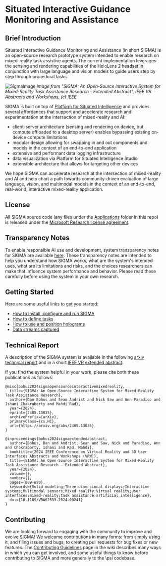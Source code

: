 # Situated Interactive Guidance Monitoring and Assistance

## Brief Introduction

Situated Interactive Guidance Monitoring and Assistance (in short SIGMA) is an open-source research prototype system intended to enable research on mixed-reality task assistive agents. The current implementation leverages the sensing and rendering capabilities of the HoloLens 2 headset in conjunction with large language and vision models to guide users step by step through procedural tasks.

![SigmaImage](SigmaImage.png)
*image from "SIGMA: An Open-Source Interactive System for Mixed-Reality Task Assistance Research - Extended Abstract", IEEE VR Abstracts and Workshops, (c) IEEE*

SIGMA is built on top of [Platform for Situated Intelligence](https://github.com/microsoft/psi) and provides several affordances that support and accelerate research and experimentation at the intersection of mixed-reality and AI:

* client-server architecture (sensing and rendering on device, but compute offloaded to a desktop server) enables bypassing existing on-device compute limitations
* modular design allowing for swapping in and out components and models in the context of an end-to-end application
* extensive and performant data logging infrastructure
* data visualization via Platform for Situated Intelligence Studio
* extensible architecture that allows for targeting other devices

We hope SIGMA can accelerate research at the intersection of mixed-reality and AI and help chart a path towards community-driven evaluation of large language, vision, and multimodal models in the context of an end-to-end, real-world, interactive mixed-reality application.

## License

All SIGMA source code (any files under the [Applications](https://github.com/microsoft/psi/tree/master/Applications) folder in this repo) is released under the [Microsoft Research license agreement](https://github.com/microsoft/psi/blob/master/LICENSE-APPLICATIONS.txt).

## Transparency Notes

To enable responsible AI use and development, system transparency notes for SIGMA are available [here](https://github.com/microsoft/psi/wiki/Sigma-Transparency-Note). These transparency notes are intended to help you understand how SIGMA works, what are the system's intended uses, what are its limitations and risks, and the choices researchers can make that influence system performance and behavior. Please read these carefully before using the system in your own research.

## Getting Started

Here are some useful links to get you started:

* [How to install, configure and run SIGMA](https://github.com/microsoft/psi/wiki/Sigma-How-to-Build)
* [How to define tasks](https://github.com/microsoft/psi/wiki/Sigma-How-to-Define-Tasks)
* [How to use and position holograms](https://github.com/microsoft/psi/wiki/Sigma-How-to-Place-Holograms)
* [Data streams captured](https://github.com/microsoft/psi/wiki/Sigma-Data-Streams)

## Technical Report

A description of the SIGMA system is available in the following [arxiv technical report](https://arxiv.org/abs/2405.13035) and in a short [IEEE VR extended abstract](https://ieeexplore.ieee.org/abstract/document/10536320).

If you find the system helpful in your work, please cite both these publications as follows:

```text
@misc{bohus2024sigmaopensourceinteractivemixedreality,
  title={SIGMA: An Open-Source Interactive System for Mixed-Reality Task Assistance Research}, 
  author={Dan Bohus and Sean Andrist and Nick Saw and Ann Paradiso and Ishani Chakraborty and Mahdi Rad},
  year={2024},
  eprint={2405.13035},
  archivePrefix={arXiv},
  primaryClass={cs.HC},
  url={https://arxiv.org/abs/2405.13035}, 
}

@inproceedings{bohus2024sigmaextendedabstract,
  author={Bohus, Dan and Andrist, Sean and Saw, Nick and Paradiso, Ann and Chakraborty, Ishani and Rad, Mahdi},
  booktitle={2024 IEEE Conference on Virtual Reality and 3D User Interfaces Abstracts and Workshops (VRW)}, 
  title={SIGMA: An Open-Source Interactive System for Mixed-Reality Task Assistance Research – Extended Abstract}, 
  year={2024},
  volume={},
  number={},
  pages={889-890},
  keywords={Solid modeling;Three-dimensional displays;Interactive systems;Multimodal sensors;Mixed reality;Virtual reality;User interfaces;mixed-reality;task assistance;artificial intelligence},
  doi={10.1109/VRW62533.2024.00241}
}
```

## Contributing

We are looking forward to engaging with the community to improve and evolve SIGMA! We welcome contributions in many forms: from simply using it, and filing issues and bugs, to creating pull requests for bug fixes or new features. The [Contributing Guidelines](https://github.com/microsoft/psi/wiki/Contributing) page in the wiki describes many ways in which you can get involved, and some useful things to know before contributing to SIGMA and more generally to the \psi codebase.
